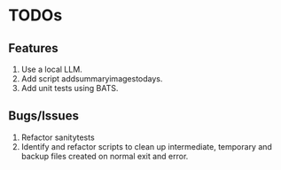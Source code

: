 # TODOs

## Features

1. Use a local LLM.
1. Add script addsummaryimagestodays.
1. Add unit tests using BATS.

## Bugs/Issues

1. Refactor sanitytests
1. Identify and refactor scripts to clean up intermediate, temporary and backup files created on normal exit and error.
